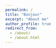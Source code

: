 ```yaml
---
permalink: /
title: "Bonjour"
excerpt: "About me"
author_profile: true
redirect_from: 
  - /about/
  - /about.html
---
```


